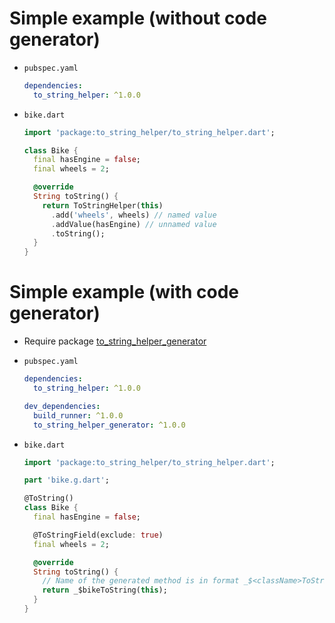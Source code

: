 # Simple example (without code generator)
* `pubspec.yaml`
  ```yaml
  dependencies:
    to_string_helper: ^1.0.0
  ```

* `bike.dart`
  ```dart
  import 'package:to_string_helper/to_string_helper.dart';
  
  class Bike {
    final hasEngine = false;
    final wheels = 2;
  
    @override
    String toString() {
      return ToStringHelper(this)
        .add('wheels', wheels) // named value
        .addValue(hasEngine) // unnamed value
        .toString();
    }
  }
  ```

# Simple example (with code generator)
* Require package [to_string_helper_generator](https://pub.dev/packages/to_string_helper_generator)
* `pubspec.yaml`
  ```yaml
  dependencies:
    to_string_helper: ^1.0.0

  dev_dependencies:
    build_runner: ^1.0.0
    to_string_helper_generator: ^1.0.0
  ```

* `bike.dart`
  ```dart
  import 'package:to_string_helper/to_string_helper.dart';

  part 'bike.g.dart';

  @ToString()
  class Bike {
    final hasEngine = false;

    @ToStringField(exclude: true)
    final wheels = 2;
  
    @override
    String toString() {
      // Name of the generated method is in format _$<className>ToString()
      return _$bikeToString(this);
    }
  }
  ```
